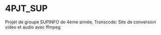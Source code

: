 # 4PJT_SUP
Projet de groupe SUPINFO de 4ème année, Transcode: Site de conversion video et audio avec ffmpeg
